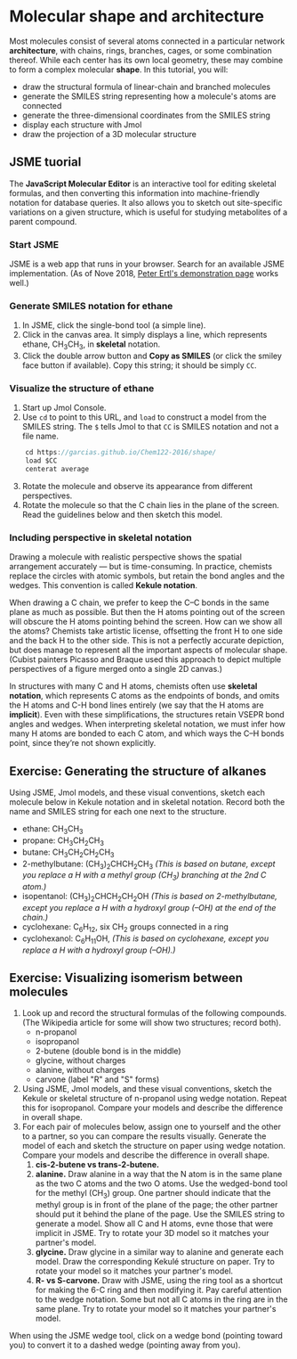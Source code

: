 # Molecular shape and architecture

Most molecules consist of several atoms connected in a particular network **architecture**, with chains, rings, branches, cages, or some combination thereof. While each center has its own local geometry, these may combine to form a complex molecular **shape**. In this tutorial, you will:

- draw the structural formula of linear-chain and branched molecules
- generate the SMILES string representing how a molecule's atoms are connected
- generate the three-dimensional coordinates from the SMILES string
- display each structure with Jmol 
- draw the projection of a 3D molecular structure 


## JSME tuorial

The **JavaScript Molecular Editor** is an interactive tool for editing skeletal formulas, and then converting this information into machine-friendly notation for database queries.  It also allows you to sketch out site-specific variations on a given structure, which is useful for studying metabolites of a parent compound.

### Start JSME

JSME is a web app that runs in your browser. Search for an available JSME implementation. (As of Nove 2018, [Peter Ertl's demonstration page](https://jsme-editor.github.io/dist/JSME_test.html) works well.) 

### Generate SMILES notation for ethane

1. In JSME, click the single-bond tool (a simple line).
2. Click in the canvas area. It simply displays a line, which represents ethane, CH<sub>3</sub>CH<sub>3</sub>, in **skeletal** notation. 
3. Click the double arrow button and **Copy as SMILES** (or click the smiley face button if available). Copy this string; it should be simply `CC`. 

### Visualize the structure of ethane

1. Start up Jmol Console. 
2. Use `cd` to point to this URL, and `load` to construct a model from the SMILES string. The `$` tells Jmol to that `CC` is SMILES notation and not a file name.

```Java
    cd https://garcias.github.io/Chem122-2016/shape/
    load $CC
    centerat average
```

3. Rotate the molecule and observe its appearance from different perspectives.
4. Rotate the molecule so that the C chain lies in the plane of the screen. Read the guidelines below and then sketch this model.

### Including perspective in skeletal notation

Drawing a molecule with realistic perspective shows the spatial arrangement accurately — but is time-consuming. In practice, chemists replace the circles with atomic symbols, but retain the bond angles and the wedges. This convention is called **Kekule notation**.

When drawing a C chain, we prefer to keep the C–C bonds in the same plane as much as possible. But then the H atoms pointing out of the screen will obscure the H atoms pointing behind the screen. How can we show all the atoms? Chemists take artistic license, offsetting the front H to one side and the back H to the other side. This is not a perfectly accurate depiction, but does manage to represent all the important aspects of molecular shape. (Cubist painters Picasso and Braque used this approach to depict multiple perspectives of a figure merged onto a single 2D canvas.)

In structures with many C and H atoms, chemists often use **skeletal notation**, which represents C atoms as the endpoints of bonds, and omits the H atoms and C-H bond lines entirely (we say that the H atoms are **implicit**). Even with these simplifications, the structures retain VSEPR bond angles and wedges. When interpreting skeletal notation, we must infer how many H atoms are bonded to each C atom, and which ways the C–H bonds point, since they’re not shown explicitly.


## Exercise: Generating the structure of alkanes

Using JSME, Jmol models, and these visual conventions, sketch each molecule below in Kekule notation and in skeletal notation. Record both the name and SMILES string for each one next to the structure.

- ethane: CH<sub>3</sub>CH<sub>3</sub>
- propane: CH<sub>3</sub>CH<sub>2</sub>CH<sub>3</sub>
- butane: CH<sub>3</sub>CH<sub>2</sub>CH<sub>2</sub>CH<sub>3</sub>
- 2-methylbutane: (CH<sub>3</sub>)<sub>2</sub>CH<sub></sub>CH<sub>2</sub>CH<sub>3</sub> *(This is based on butane, except you replace a H with a methyl group (CH<sub>3</sub>) branching at the 2nd C atom.)*
- isopentanol: (CH<sub>3</sub>)<sub>2</sub>CH<sub></sub>CH<sub>2</sub>CH<sub>2</sub>OH *(This is based on 2-methylbutane, except you replace a H with a hydroxyl group (–OH) at the end of the chain.)*
- cyclohexane: C<sub>6</sub>H<sub>12</sub>, six CH<sub>2</sub> groups connected in a ring
- cyclohexanol: C<sub>6</sub>H<sub>11</sub>OH, *(This is based on cyclohexane, except you replace a H with a hydroxyl group (–OH).)* 


## Exercise: Visualizing isomerism between molecules

1. Look up and record the structural formulas of the following compounds. (The Wikipedia article for some will show two structures; record both).
    - n-propanol
    - isopropanol
    - 2-butene (double bond is in the middle) 
    - glycine, without charges 
    - alanine, without charges 
    - carvone (label "R" and "S" forms)
2. Using JSME, Jmol models, and these visual conventions, sketch the Kekule or skeletal structure of n-propanol using wedge notation. Repeat this for isopropanol. Compare your models and describe the difference in overall shape.
3. For each pair of molecules below, assign one to yourself and the other to a partner, so you can compare the results visually. Generate the model of each and sketch the structure on paper using wedge notation. Compare your models and describe the difference in overall shape.
    1. **cis-2-butene vs trans-2-butene.** 
    2. **alanine.** Draw alanine in a way that the N atom is in the same plane as the two C atoms and the two O atoms. Use the wedged-bond tool for the methyl (CH<sub>3</sub>) group. One partner should indicate that the methyl group is in front of the plane of the page; the other partner should put it behind the plane of the page. Use the SMILES string to generate a model. Show all C and H atoms, evne those that were implicit in JSME. Try to rotate your 3D model so it matches your partner's model.
    3. **glycine.** Draw glycine in a similar way to alanine and generate each model. Draw the corresponding Kekulé structure on paper. Try to rotate your model so it matches your partner's model.
    4. **R- vs S-carvone.** Draw with JSME, using the ring tool as a shortcut for making the 6-C ring and then modifying it. Pay careful attention to the wedge notation. Some but not all C atoms in the ring are in the same plane. Try to rotate your model so it matches your partner's model.

When using the JSME wedge tool, click on a wedge bond (pointing toward you) to convert it to a dashed wedge (pointing away from you).

